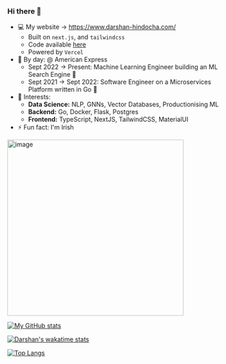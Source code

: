 ### Hi there 👋

- 💻 My website -> https://www.darshan-hindocha.com/
  - Built on `next.js`, and `tailwindcss`
  - Code available [here](https://github.com/darshan-hindocha/darshanhindocha)
  - Powered by `Vercel`
- 🔭 By day: @ American Express
  - Sept 2022 -> Present: Machine Learning Engineer building an ML Search Engine 🔎
  - Sept 2021 -> Sept 2022: Software Engineer on a Microservices Platform written in Go 💨
- 🧠 Interests:
  - **Data Science:** NLP, GNNs, Vector Databases, Productionising ML
  - **Backend:** Go, Docker, Flask, Postgres
  - **Frontend:** TypeScript, NextJS, TailwindCSS, MaterialUI
- ⚡ Fun fact: I'm Irish

[<img width="400" alt="image" src="https://user-images.githubusercontent.com/73314268/199572177-8395dee1-3667-4648-8a17-402c6718b600.png">](https://www.darshan-hindocha.com/about)


[![My GitHub stats](https://github-readme-stats.vercel.app/api?username=darshan-hindocha&count_private=true&show_icons=true&theme=radical)](https://github.com/anuraghazra/github-readme-stats)


[![Darshan's wakatime stats](http://github-readme-stats.vercel.app/api/wakatime?username=dhashcode&layout=compact&theme=radical)](https://github.com/anuraghazra/github-readme-stats)


[![Top Langs](https://github-readme-stats.vercel.app/api/top-langs/?username=darshan-hindocha&count_private=true&theme=radical)](https://github.com/anuraghazra/github-readme-stats)

